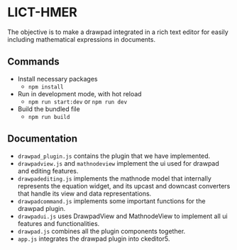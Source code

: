 # LICT-HMER

The objective is to make a drawpad integrated in a rich text editor for easily including mathematical expressions in documents.

## Commands
- Install necessary packages 
  - `npm install`
- Run in development mode, with hot reload
  - `npm run start:dev` or `npm run dev` 
- Build the bundled file
  - `npm run build`

## Documentation
- `drawpad_plugin.js` contains the plugin that we have implemented. 
- `drawpadview.js` and `mathnodeview` implement the ui used for drawpad and editing features.
- `drawpadediting.js` implements the mathnode model that internally represents the equation widget, and its upcast and downcast converters that 
  handle its view and data representations.
- `drawpadcommand.js` implements some important functions for the drawpad plugin.
- `drawpadui.js` uses DrawpadView and MathnodeView to implement all ui features and functionalities.
- `drawpad.js` combines all the plugin components together.
- `app.js` integrates the drawpad plugin into ckeditor5.
